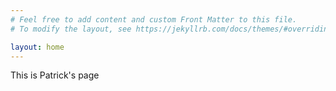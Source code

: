 ```yaml
---
# Feel free to add content and custom Front Matter to this file.
# To modify the layout, see https://jekyllrb.com/docs/themes/#overriding-theme-defaults

layout: home
---
```


<!DOCTYPE html>
<html>
  <head>
    <meta charset="utf-8">
    <title>My home page</title>
  </head>
  <body>
    <p>This is Patrick's page</p>
  </body>
</html>
